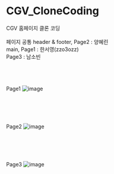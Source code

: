# CGV_CloneCoding
CGV 홈페이지 클론 코딩
<br><br>
페이지 공통 header & footer, Page2 : 양혜린 <br>
main, Page1 : 한서영(zzo3ozz) <br>
Page3 : 남소빈 <br>
<br><br><br><br>
Page1
![image](https://user-images.githubusercontent.com/90233522/221414719-8f68ff9b-c216-4b6d-847a-0bf8bcc86630.png)
<br><br>
<br><br>
<br><br>
Page2
![image](https://user-images.githubusercontent.com/90233522/221414732-f94d389d-a92a-46d2-9db8-6ce7cb1d3e6f.png)
<br><br>
<br><br>
<br><br>
Page3
![image](https://user-images.githubusercontent.com/90233522/221414743-ffb4f24d-3d59-41d4-87e1-497f5e5a8ea4.png)
